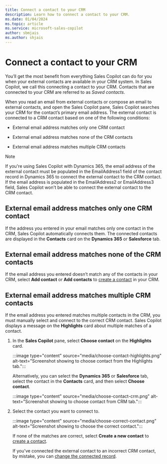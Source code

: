 ```yaml
---
title: Connect a contact to your CRM 
description: Learn how to connect a contact to your CRM.
ms.date: 01/04/2024
ms.topic: article
ms.service: microsoft-sales-copilot
author: sbmjais
ms.author: shjais
---
```


# Connect a contact to your CRM

You’ll get the most benefit from everything Sales Copilot can do for you when your external contacts are available in your CRM system. In Sales Copilot, we call this connecting a contact to your CRM. Contacts that are connected to your CRM are referred to as _Saved contacts_.

When you read an email from external contacts or compose an email to external contacts, and open the Sales Copilot pane, Sales Copilot searches your CRM for the contact’s primary email address. The external contact is connected to a CRM contact based on one of the following conditions:

- External email address matches only one CRM contact

- External email address matches none of the CRM contacts

- External email address matches multiple CRM contacts

> [!NOTE]
> If you're using Sales Copilot with Dynamics 365, the email address of the external contact must be populated in the EmailAddress1 field of the contact record in Dynamics 365 to connect the external contact to the CRM contact. If the email address is populated in the EmailAddress2 or EmailAddress3 field, Sales Copilot won't be able to connect the external contact to the CRM contact.

## External email address matches only one CRM contact

If the address you entered in your email matches only one contact in the CRM, Sales Copilot automatically connects them. The connected contacts are displayed in the **Contacts** card on the **Dynamics 365** or **Salesforce** tab.

## External email address matches none of the CRM contacts

If the email address you entered doesn’t match any of the contacts in your CRM, select **Add contact** or **Add contacts** to [create a contact](create-contact-crm-sales-copilot.md) in your CRM.

## External email address matches multiple CRM contacts

If the email address you entered matches multiple contacts in the CRM, you must manually select and connect to the correct CRM contact. Sales Copilot displays a message on the **Highlights** card about multiple matches of a contact.

1. In the **Sales Copilot** pane, select **Choose contact** on the **Highlights** card.

    :::image type="content" source="media/choose-contact-highlights.png" alt-text="Screenshot showing to choose contact from the Highlights tab.":::

    Alternatively, you can select the **Dynamics 365** or **Salesforce** tab, select the contact in the **Contacts** card, and then select **Choose contact**.

    :::image type="content" source="media/choose-contact-crm.png" alt-text="Screenshot showing to choose contact from CRM tab.":::

2. Select the contact you want to connect to.

    :::image type="content" source="media/choose-correct-contact.png" alt-text="Screenshot showing to choose the correct contact.":::

    If none of the matches are correct, select **Create a new contact** to [create a contact](create-contact-crm-sales-copilot.md).
    
    If you've connected the external contact to an incorrect CRM contact, by mistake, you can [change the connected record](change-connected-crm-contact.md).